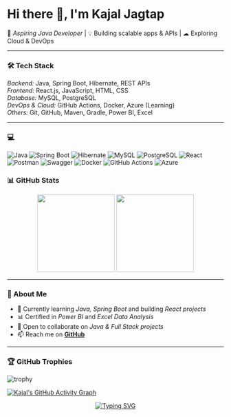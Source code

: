 # Hi there 👋, I'm Kajal Jagtap

🚀 *Aspiring Java Developer* | 💡 Building scalable apps & APIs | ☁ Exploring Cloud & DevOps

---

### 🛠 Tech Stack

*Backend:* Java, Spring Boot, Hibernate, REST APIs  
*Frontend:* React.js, JavaScript, HTML, CSS  
*Database:* MySQL, PostgreSQL  
*DevOps & Cloud:* GitHub Actions, Docker, Azure (Learning)  
*Others:* Git, GitHub, Maven, Gradle, Power BI, Excel

---

### 💻
![Java](https://img.shields.io/badge/Java-ED8B00?style=for-the-badge&logo=openjdk&logoColor=white)
![Spring Boot](https://img.shields.io/badge/SpringBoot-6DB33F?style=for-the-badge&logo=springboot&logoColor=white)
![Hibernate](https://img.shields.io/badge/Hibernate-59666C?style=for-the-badge&logo=hibernate&logoColor=white)
![MySQL](https://img.shields.io/badge/MySQL-005C84?style=for-the-badge&logo=mysql&logoColor=white)
![PostgreSQL](https://img.shields.io/badge/PostgreSQL-31648C?style=for-the-badge&logo=postgresql&logoColor=white)
![React](https://img.shields.io/badge/React-20232A?style=for-the-badge&logo=react&logoColor=61DAFB)
![Postman](https://img.shields.io/badge/Postman-FF6C37?style=for-the-badge&logo=postman&logoColor=white)
![Swagger](https://img.shields.io/badge/Swagger-85EA2D?style=for-the-badge&logo=swagger&logoColor=black)
![Docker](https://img.shields.io/badge/Docker-2496ED?style=for-the-badge&logo=docker&logoColor=white)
![GitHub Actions](https://img.shields.io/badge/GitHub_Actions-2088FF?style=for-the-badge&logo=github-actions&logoColor=white)
![Azure](https://img.shields.io/badge/Microsoft_Azure-0089D6?style=for-the-badge&logo=microsoft-azure&logoColor=white)

### 📊 GitHub Stats
<p align="center">
  <img src="https://github-readme-stats.vercel.app/api?username=JagtapKajal&show_icons=true&theme=tokyonight" height="180px" />
  <img src="https://github-readme-streak-stats.herokuapp.com/?user=JagtapKajal&theme=tokyonight" height="180px" />
</p>

---

### 🌱 About Me
- 🔭 Currently learning *Java, Spring Boot* and building *React projects*  
- 📊 Certified in *Power BI* and *Excel Data Analysis*  
- 🤝 Open to collaborate on *Java & Full Stack projects*  
- 📫 Reach me on **[GitHub](https://github.com/JagtapKajal)** <!-- Add your LinkedIn link here when ready -->

---

### 🏆 GitHub Trophies
![trophy](https://github-profile-trophy.vercel.app/?username=JagtapKajal&theme=algolia&margin-w=10&margin-h=10&no-frame=true&column=6)

[![Kajal's GitHub Activity Graph](https://github-readme-activity-graph.vercel.app/graph?username=JagtapKajal&theme=tokyo-night&hide_border=true&area=true&height=250)](https://github.com/ashutosh00710/github-readme-activity-graph)


<!--START_SECTION:waka-->
<!-- If you use WakaTime, connect it to auto-fill your coding time here -->
<!--END_SECTION:waka-->

<p align="center">
  <a href="https://git.io/typing-svg">
    <img src="https://readme-typing-svg.demolab.com?font=Fira+Code&pause=1000&color=F75C7E&center=true&width=600&lines=Java+%7C+Spring+Boot+%7C+React;Full+Stack+Development+%7C+SQL;Always+Learning+New+Things!;Open+to+collaboration+and+projects" alt="Typing SVG" />
  </a>
</p>
